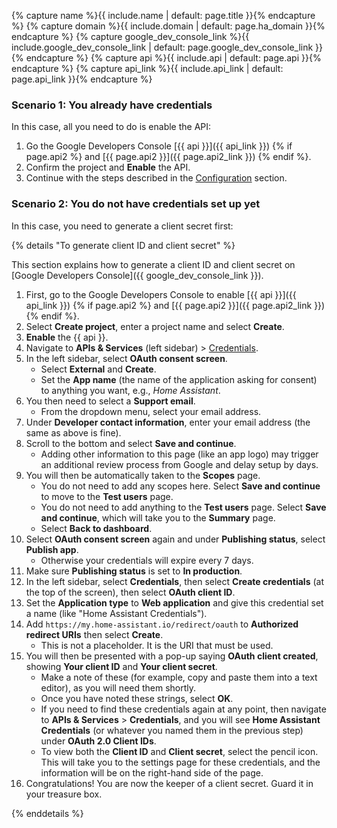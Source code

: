 {% capture name %}{{ include.name | default: page.title }}{% endcapture %}
{% capture domain %}{{ include.domain | default: page.ha_domain }}{% endcapture %}
{% capture google_dev_console_link %}{{ include.google_dev_console_link | default: page.google_dev_console_link }}{% endcapture %}
{% capture api %}{{ include.api | default: page.api }}{% endcapture %}
{% capture api_link %}{{ include.api_link | default: page.api_link }}{% endcapture %}


### Scenario 1: You already have credentials

In this case, all you need to do is enable the API:

1. Go the Google Developers Console [{{ api }}]({{ api_link }}) {% if page.api2 %} and [{{ page.api2 }}]({{ page.api2_link }}) {% endif %}.
2. Confirm the project and **Enable** the API.
3. Continue with the steps described in the [Configuration](#configuration) section.
### Scenario 2: You do not have credentials set up yet

In this case, you need to generate a client secret first:

{% details "To generate client ID and client secret" %}

This section explains how to generate a client ID and client secret on
[Google Developers Console]({{ google_dev_console_link }}).

1. First, go to the Google Developers Console to enable [{{ api }}]({{ api_link }}) {% if page.api2 %} and [{{ page.api2 }}]({{ page.api2_link }}) {% endif %}.
2. Select **Create project**, enter a project name and select **Create**.
3. **Enable** the {{ api }}.
4. Navigate to **APIs & Services** (left sidebar) > [Credentials](https://console.cloud.google.com/apis/credentials).
5. In the left sidebar, select **OAuth consent screen**.
   - Select **External** and **Create**.
   - Set the **App name** (the name of the application asking for consent) to anything you want, e.g., *Home Assistant*.
6. You then need to select a **Support email**.
   - From the dropdown menu, select your email address.
7. Under **Developer contact information**, enter your email address (the same as above is fine).
8. Scroll to the bottom and select **Save and continue**.
    - Adding other information to this page (like an app logo) may trigger an additional review process from Google and delay setup by days.
9. You will then be automatically taken to the **Scopes** page.
    - You do not need to add any scopes here. Select **Save and continue** to move to the **Test users** page.
    - You do not need to add anything to the **Test users** page. Select **Save and continue**, which will take you to the **Summary** page.
    - Select **Back to dashboard**.
10. Select **OAuth consent screen** again and under **Publishing status**, select **Publish app**.
    - Otherwise your credentials will expire every 7 days.
11. Make sure **Publishing status** is set to **In production**.
12. In the left sidebar, select **Credentials**, then select **Create credentials** (at the top of the screen), then select **OAuth client ID**.
13. Set the **Application type** to **Web application** and give this credential set a name (like "Home Assistant Credentials").
14. Add `https://my.home-assistant.io/redirect/oauth` to **Authorized redirect URIs** then select **Create**.
    - This is not a placeholder. It is the URI that must be used.
15. You will then be presented with a pop-up saying **OAuth client created**, showing **Your client ID** and **Your client secret**.
    - Make a note of these (for example, copy and paste them into a text editor), as you will need them shortly.
    - Once you have noted these strings, select **OK**.
    - If you need to find these credentials again at any point, then navigate to **APIs & Services** > **Credentials**, and you will see **Home Assistant Credentials** (or whatever you named them in the previous step) under **OAuth 2.0 Client IDs**.
    - To view both the **Client ID** and **Client secret**, select the pencil icon. This will take you to the settings page for these credentials, and the information will be on the right-hand side of the page.
16. Congratulations! You are now the keeper of a client secret. Guard it in your treasure box.

{% enddetails %}

